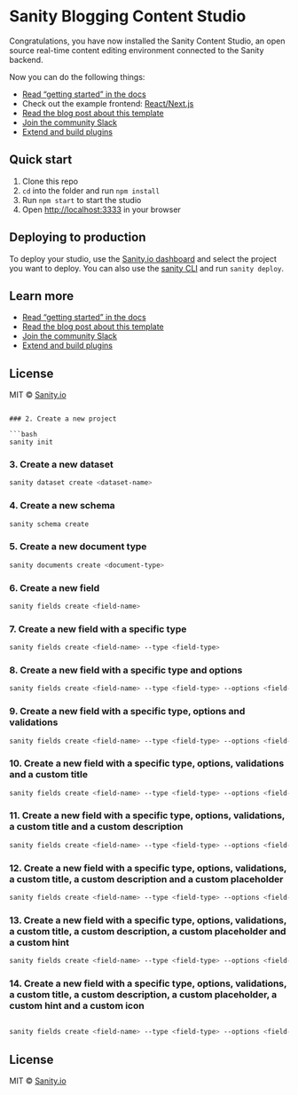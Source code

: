 # Sanity Blogging Content Studio

Congratulations, you have now installed the Sanity Content Studio, an open source real-time content editing environment connected to the Sanity backend.

Now you can do the following things:

- [Read “getting started” in the docs](https://www.sanity.io/docs/introduction/getting-started?utm_source=readme)
- Check out the example frontend: [React/Next.js](https://github.com/sanity-io/tutorial-sanity-blog-react-next)
- [Read the blog post about this template](https://www.sanity.io/blog/build-your-own-blog-with-sanity-and-next-js?utm_source=readme)
- [Join the community Slack](https://slack.sanity.io/?utm_source=readme)
- [Extend and build plugins](https://www.sanity.io/docs/content-studio/extending?utm_source=readme)



## Quick start

1. Clone this repo
2. `cd` into the folder and run `npm install`
3. Run `npm start` to start the studio
4. Open [http://localhost:3333](http://localhost:3333) in your browser

## Deploying to production

To deploy your studio, use the [Sanity.io dashboard](https://www.sanity.io/docs/deployment?utm_source=readme) and select the project you want to deploy. You can also use the [sanity CLI](https://www.sanity.io/docs/cli?utm_source=readme) and run `sanity deploy`.

## Learn more

- [Read “getting started” in the docs](https://www.sanity.io/docs/introduction/getting-started?utm_source=readme)
- [Read the blog post about this template](https://www.sanity.io/blog/build-your-own-blog-with-sanity-and-next-js?utm_source=readme)
- [Join the community Slack](https://slack.sanity.io/?utm_source=readme)
- [Extend and build plugins](https://www.sanity.io/docs/content-studio/extending?utm_source=readme)

## License

MIT © [Sanity.io](https://www.sanity.io/)
```

### 2. Create a new project

```bash
sanity init
```

### 3. Create a new dataset

```bash
sanity dataset create <dataset-name>
```

### 4. Create a new schema

```bash
sanity schema create
```

### 5. Create a new document type

```bash
sanity documents create <document-type>
```

### 6. Create a new field

```bash
sanity fields create <field-name>
```

### 7. Create a new field with a specific type

```bash
sanity fields create <field-name> --type <field-type>
```

### 8. Create a new field with a specific type and options

```bash
sanity fields create <field-name> --type <field-type> --options <field-options>
```

### 9. Create a new field with a specific type, options and validations

```bash
sanity fields create <field-name> --type <field-type> --options <field-options> --validations <field-validations>
```

### 10. Create a new field with a specific type, options, validations and a custom title

```bash
sanity fields create <field-name> --type <field-type> --options <field-options> --validations <field-validations> --title <field-title>
```

### 11. Create a new field with a specific type, options, validations, a custom title and a custom description

```bash
sanity fields create <field-name> --type <field-type> --options <field-options> --validations <field-validations> --title <field-title> --description <field-description>
```

### 12. Create a new field with a specific type, options, validations, a custom title, a custom description and a custom placeholder

```bash
sanity fields create <field-name> --type <field-type> --options <field-options> --validations <field-validations> --title <field-title> --description <field-description> --placeholder <field-placeholder>
```

### 13. Create a new field with a specific type, options, validations, a custom title, a custom description, a custom placeholder and a custom hint

```bash
sanity fields create <field-name> --type <field-type> --options <field-options> --validations <field-validations> --title <field-title> --description <field-description> --placeholder <field-placeholder> --hint <field-hint>
```

### 14. Create a new field with a specific type, options, validations, a custom title, a custom description, a custom placeholder, a custom hint and a custom icon

```bash

sanity fields create <field-name> --type <field-type> --options <field-options> --validations <field-validations> --title <field-title> --description <field-description> --placeholder <field-placeholder> --hint <field-hint> --icon <field-icon>
```


## License

MIT © [Sanity.io](https://www.sanity.io/)

[npm-image]: https://badge.fury.io/js/sanity-plugin-field-creator.svg
[npm-url]: https://npmjs.org/package/sanity-plugin-field-creator

[travis-image]: https://travis-ci.com/sanity-io/sanity-plugin-field-creator.svg?branch=master
[travis-url]: https://travis-ci.com/sanity-io/sanity-plugin-field-creator

[codecov-image]: https://codecov.io/gh/sanity-io/sanity-plugin-field-creator/branch/master/graph/badge.svg
[codecov-url]: https://codecov.io/gh/sanity-io/sanity-plugin-field-creator

[download-image]: https://img.shields.io/npm/dm/sanity-plugin-field-creator.svg
[download-url]: https://npmjs.org/package/sanity-plugin-field-creator

[license-image]: https://img.shields.io/badge/license-MIT-blue.svg
[license-url]: https://raw.githubusercontent.com/sanity-io/sanity-plugin-field-creator/master/LICENSE

[slack-image]: https://slack.sanity.io/badge.svg
[slack-url]: https://slack.sanity.io/

